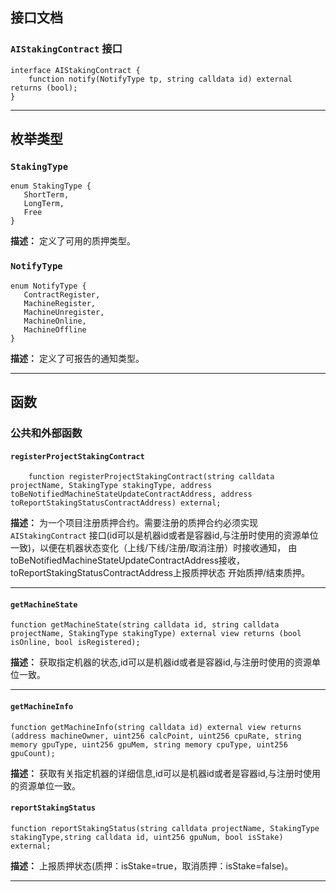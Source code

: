 ## 接口文档

### `AIStakingContract` 接口
```solidity
interface AIStakingContract {
    function notify(NotifyType tp, string calldata id) external returns (bool);
}
```

---

## 枚举类型

### `StakingType`
```solidity
enum StakingType {
   ShortTerm,
   LongTerm,
   Free
}
```
**描述：** 定义了可用的质押类型。

### `NotifyType`
```solidity
enum NotifyType {
   ContractRegister,
   MachineRegister,
   MachineUnregister,
   MachineOnline,
   MachineOffline
}
```
**描述：** 定义了可报告的通知类型。

---

## 函数

### 公共和外部函数

#### `registerProjectStakingContract`
```solidity
    function registerProjectStakingContract(string calldata projectName, StakingType stakingType, address toBeNotifiedMachineStateUpdateContractAddress, address toReportStakingStatusContractAddress) external;
```
**描述：** 为一个项目注册质押合约。需要注册的质押合约必须实现 `AIStakingContract` 接口(id可以是机器id或者是容器id,与注册时使用的资源单位一致)，以便在机器状态变化（上线/下线/注册/取消注册）时接收通知，
由toBeNotifiedMachineStateUpdateContractAddress接收，toReportStakingStatusContractAddress上报质押状态 开始质押/结束质押。

---

#### `getMachineState`
```solidity
function getMachineState(string calldata id, string calldata projectName, StakingType stakingType) external view returns (bool isOnline, bool isRegistered);
```
**描述：** 获取指定机器的状态,id可以是机器id或者是容器id,与注册时使用的资源单位一致。

---

#### `getMachineInfo`
```solidity
function getMachineInfo(string calldata id) external view returns (address machineOwner, uint256 calcPoint, uint256 cpuRate, string memory gpuType, uint256 gpuMem, string memory cpuType, uint256 gpuCount);
```
**描述：** 获取有关指定机器的详细信息,id可以是机器id或者是容器id,与注册时使用的资源单位一致。

#### `reportStakingStatus`
```solidity
function reportStakingStatus(string calldata projectName, StakingType stakingType,string calldata id, uint256 gpuNum, bool isStake) external;
```
**描述：** 上报质押状态(质押：isStake=true，取消质押：isStake=false)。


---

